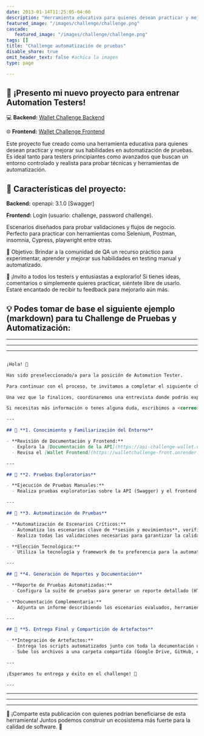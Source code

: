 ```yaml
---
date: 2013-01-14T11:25:05-04:00
description: "Herramienta educativa para quienes desean practicar y mejorar sus habilidades en automatización de pruebas"
featured_image: "/images/challenge/challenge.png"
cascade:
   featured_image: "/images/challenge/challenge.png"
tags: []
title: "Challenge automatización de pruebas"
disable_share: true
omit_header_text: false #achica la imagen
type: page

---
```



## 🎉 ¡Presento mi nuevo proyecto para entrenar Automation Testers!

💻 **Backend:**  [Wallet Challenge Backend](https://walletchallenge-back.onrender.com/docs)

🌐 **Frontend:** [Wallet Challenge Frontend](https://walletchallenge-front.onrender.com/)

Este proyecto fue creado como una herramienta educativa para quienes desean practicar y mejorar sus habilidades en automatización de pruebas. Es ideal tanto para testers principiantes como avanzados que buscan un entorno controlado y realista para probar técnicas y herramientas de automatización.

## 🔑 Características del proyecto:

**Backend:** openapi: 3.1.0 [Swagger]

**Frontend:** Login (usuario: challenge, password challenge).

Escenarios diseñados para probar validaciones y flujos de negocio.
Perfecto para practicar con herramientas como Selenium, Postman, insomnia, Cypress, playwright entre otras.

🎯 Objetivo:
Brindar a la comunidad de QA un recurso práctico para experimentar, aprender y mejorar sus habilidades en testing manual y automatizado.

📢 ¡Invito a todos los testers y entusiastas a explorarlo!
Si tienes ideas, comentarios o simplemente quieres practicar, siéntete libre de usarlo. Estaré encantado de recibir tu feedback para mejorarlo aún más.



## 💡 Podes tomar de base el siguiente ejemplo (markdown) para tu Challenge de Pruebas y Automatización:

---
---
---

``` markdown

¡Hola! 🎉

Has sido preseleccionado/a para la posición de Automation Tester.

Para continuar con el proceso, te invitamos a completar el siguiente challenge, el cual nos ayudará a evaluar tus conocimientos y habilidades para enfrentar nuevos desafíos.

Una vez que lo finalices, coordinaremos una entrevista donde podrás explicarnos tu enfoque y resolveremos cualquier consulta que tengas al respecto.

Si necesitas más información o tenes alguna duda, escribimos a <correo> y con gusto organizaremos una reunión para aclararlas.

---

## 🔹 **1. Conocimiento y Familiarización del Entorno**

- **Revisión de Documentación y Frontend:**
  - Explora la [Documentación de la API](https://api-challenge-wallet.onrender.com/docs) para conocer las rutas, parámetros y validaciones.
  - Revisa el [Wallet Frontend](https://walletchallenge-front.onrender.com) para comprender los flujos de login y consulta de cuentas.

---

## 🔹 **2. Pruebas Exploratorias**

- **Ejecución de Pruebas Manuales:**
  - Realiza pruebas exploratorias sobre la API (Swagger) y el frontend (login y consultas de cuentas) para identificar posibles incidencias.

---

## 🔹 **3. Automatización de Pruebas**

- **Automatización de Escenarios Críticos:**
  - Automatiza los escenarios clave de **sesión y movimientos**, verificando el correcto funcionamiento del login y la consulta de movimientos.
  - Realiza todas las validaciones necesarias para garantizar la calidad del sistema.

- **Elección Tecnológica:**
  - Utiliza la tecnología y framework de tu preferencia para la automatización.

---

## 🔹 **4. Generación de Reportes y Documentación**

- **Reporte de Pruebas Automatizadas:**
  - Configura la suite de pruebas para generar un reporte detallado (HTML, PDF, etc.).

- **Documentación Complementaria:**
  - Adjunta un informe describiendo los escenarios evaluados, herramientas utilizadas y decisiones tomadas.

---

## 🔹 **5. Entrega Final y Compartición de Artefactos**

- **Integración de Artefactos:**
  - Entrega los scripts automatizados junto con toda la documentación utilizada en el challenge.
  - Sube los archivos a una carpeta compartida (Google Drive, GitHub, etc.) para su revisión.

---

¡Esperamos tu entrega y éxito en el challenge! 🚀

---
```  

---
---
---

🔗 ¡Comparte esta publicación con quienes podrían beneficiarse de esta herramienta!
Juntos podemos construir un ecosistema más fuerte para la calidad de software. 🚀
